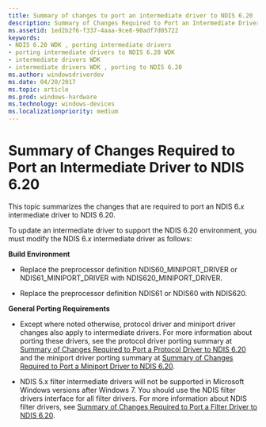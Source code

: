 ```yaml
---
title: Summary of changes to port an intermediate driver to NDIS 6.20
description: Summary of Changes Required to Port an Intermediate Driver to NDIS 6.20
ms.assetid: 1ed2b2f6-f337-4aaa-9ce8-90adf7d05722
keywords:
- NDIS 6.20 WDK , porting intermediate drivers
- porting intermediate drivers to NDIS 6.20 WDK
- intermediate drivers WDK
- intermediate drivers WDK , porting to NDIS 6.20
ms.author: windowsdriverdev
ms.date: 04/20/2017
ms.topic: article
ms.prod: windows-hardware
ms.technology: windows-devices
ms.localizationpriority: medium
---
```


# Summary of Changes Required to Port an Intermediate Driver to NDIS 6.20





This topic summarizes the changes that are required to port an NDIS 6.*x* intermediate driver to NDIS 6.20.

To update an intermediate driver to support the NDIS 6.20 environment, you must modify the NDIS 6.*x* intermediate driver as follows:

<a href="" id="build-environment-------"></a>**Build Environment**   
-   Replace the preprocessor definition NDIS60\_MINIPORT\_DRIVER or NDIS61\_MINIPORT\_DRIVER with NDIS620\_MINIPORT\_DRIVER.

-   Replace the preprocessor definition NDIS61 or NDIS60 with NDIS620.

<a href="" id="general-porting-requirements-------"></a>**General Porting Requirements**   
-   Except where noted otherwise, protocol driver and miniport driver changes also apply to intermediate drivers. For more information about porting these drivers, see the protocol driver porting summary at [Summary of Changes Required to Port a Protocol Driver to NDIS 6.20](summary-of-changes-required-to-port-a-protocol-driver-to-ndis-6-20.md) and the miniport driver porting summary at [Summary of Changes Required to Port a Miniport Driver to NDIS 6.20](summary-of-changes-required-to-port-a-miniport-driver-to-ndis-6-20.md).

-   NDIS 5.x filter intermediate drivers will not be supported in Microsoft Windows versions after Windows 7. You should use the NDIS filter drivers interface for all filter drivers. For more information about NDIS filter drivers, see [Summary of Changes Required to Port a Filter Driver to NDIS 6.20](summary-of-changes-required-to-port-a-filter-driver-to-ndis-6-20.md).

 

 





